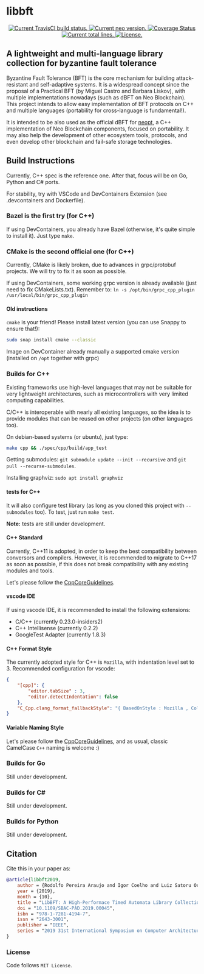 # libbft

<p align="center">
  <a href="https://travis-ci.com/NeoResearch/libbft">
    <img src="https://travis-ci.com/NeoResearch/libbft.svg?branch=master" alt="Current TravisCI build status.">
  </a>
  <a href="https://github.com/NeoResearch/libbft/releases">
    <img src="https://badge.fury.io/gh/NeoResearch%2Flibbft.svg" alt="Current neo version.">
  </a>
  <a href='https://coveralls.io/github/NeoResearch/libbft'>
    <img src='https://coveralls.io/repos/github/NeoResearch/libbft/badge.svg' alt='Coverage Status' />
  </a>
  <a href="https://github.com/NeoResearch/libbft">
      <img src="https://tokei.rs/b1/github/NeoResearch/libbft?category=lines" alt="Current total lines.">
    </a>
  <a href="https://github.com/NeoResearch/libbft/blob/master/LICENSE">
    <img src="https://img.shields.io/badge/license-MIT-blue.svg" alt="License.">
  </a>
</p>

## A lightweight and multi-language library collection for byzantine fault tolerance

Byzantine Fault Tolerance (BFT) is the core mechanism for building attack-resistant and self-adaptive systems.
It is a widespread concept since the proposal of a Practical BFT (by Miguel Castro and Barbara Liskov), with multiple implementations nowadays (such as dBFT on Neo Blockchain).
This project intends to allow easy implementation of BFT protocols on C++ and multiple languages (portability for cross-language is fundamental!). 

It is intended to be also used as the official dBFT for [neopt](https://github.com/neoresearch/neopt), a C++ implementation of Neo Blockchain components, focused on portability.
It may also help the development of other ecosystem tools, protocols, and even develop other blockchain and fail-safe storage technologies.


## Build Instructions

Currently, C++ spec is the reference one. After that, focus will be on Go, Python and C# ports.

For stability, try with VSCode and DevContainers Extension (see .devcontainers and Dockerfile).

### Bazel is the first try (for C++)

If using DevContainers, you already have Bazel (otherwise, it's quite simple to install it).
Just type `make`.

### CMake is the second official one (for C++)

Currently, CMake is likely broken, due to advances in grpc/protobuf projects.
We will try to fix it as soon as possible.

If using DevContainers, some working grpc version is already available (just need to fix CMakeLists.txt).
Remember to: `ln -s /opt/bin/grpc_cpp_plugin /usr/local/bin/grpc_cpp_plugin`

#### Old instructions
`cmake` is your friend! Please install latest version (you can use Snappy to ensure that!):
```sh
sudo snap install cmake --classic
```
Image on DevContainer already manually a supported cmake version (installed on `/opt` together with grpc)

### Builds for C++
Existing frameworks use high-level languages that may not be suitable for very lightweight architectures,
such as microcontrollers with very limited computing capabilities.

C/C++ is interoperable with nearly all existing languages, so the idea is to provide modules that can be
reused on other projects (on other languages too).

On debian-based systems (or ubuntu), just type: 
```sh
make cpp && ./spec/cpp/build/app_test
```

Getting submodules: `git submodule update --init --recursive` and `git pull --recurse-submodules`.

Installing graphviz: `sudo apt install graphviz`

#### tests for C++

It will also configure test library (as long as you cloned this project with `--submodules` too).
To test, just run `make test`.

**Note:** tests are still under development.

#### C++ Standard
Currently, C++11 is adopted, in order to keep the best compatibility between conversors and compilers. However, it is recommended to migrate to C++17 as soon as possible, if this does not break compatibility with any existing modules and tools.

Let's please follow the [CppCoreGuidelines](https://github.com/isocpp/CppCoreGuidelines).

#### vscode IDE
If using vscode IDE, it is recommended to install the following extensions:
* C/C++ (currently 0.23.0-insiders2)
* C++ Intellisense (currently 0.2.2)
* GoogleTest Adapter (currently 1.8.3)

#### C++ Format Style
The currently adopted style for C++ is `Mozilla`, with indentation level set to 3.
Recommended configuration for vscode:
```json
{
    "[cpp]": {
        "editor.tabSize" : 3,
        "editor.detectIndentation": false
    },
    "C_Cpp.clang_format_fallbackStyle": "{ BasedOnStyle : Mozilla , ColumnLimit : 0, IndentWidth: 3, AccessModifierOffset: -3}"
}
```

#### Variable Naming Style

Let's please follow the [CppCoreGuidelines](https://github.com/isocpp/CppCoreGuidelines), and as usual, classic CamelCase `C++` naming is welcome :)

### Builds for Go

Still under development.

### Builds for C#

Still under development.

### Builds for Python

Still under development.

## Citation

Cite this in your paper as:

```bibtex
@article{libbft2019,
    author = {Rodolfo Pereira Araujo and Igor Coelho and Luiz Satoru Ochi and Vitor Nazario Coelho},
    year = {2019},
    month = {10},
    title = "LibBFT: A High-Performace Timed Automata Library Collection for Byzantine Fault Tolerance",
    doi = "10.1109/SBAC-PAD.2019.00045",
    isbn = "978-1-7281-4194-7",
    issn = "2643-3001",
    publisher = "IEEE",
    series = "2019 31st International Symposium on Computer Architecture and High Performance Computing (SBAC-PAD)"
}
```

### License

Code follows `MIT License`.
